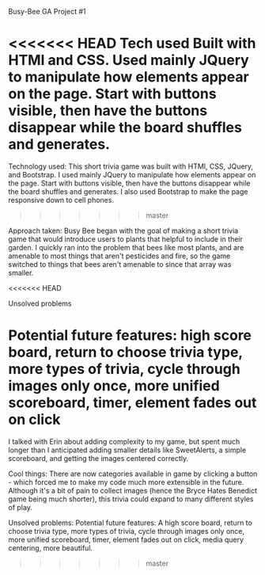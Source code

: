 Busy-Bee
GA Project #1

<<<<<<< HEAD
Tech used
Built with HTMl and CSS. Used mainly JQuery to manipulate how elements appear on the page. Start with buttons visible, then have the buttons disappear while the board shuffles and generates. 
=======
Technology used:
This short trivia game was built with HTMl, CSS, JQuery, and Bootstrap. I used mainly JQuery to manipulate how elements appear on the page. Start with buttons visible, then have the buttons disappear while the board shuffles and generates. I also used Bootstrap to make the page responsive down to cell phones.
>>>>>>> master

Approach taken:
Busy Bee began with the goal of making a short trivia game that would introduce users to plants that helpful to include in their garden. I quickly ran into the problem that bees like most plants, and are amenable to most things that aren't pesticides and fire, so the game switched to things that bees aren't amenable to since that array was smaller.

<<<<<<< HEAD

Unsolved problems

Potential future features: high score board, return to choose trivia type, more types of trivia, cycle through images only once, more unified scoreboard, timer, element fades out on click
=======
I talked with Erin about adding complexity to my game, but spent much longer than I anticipated adding smaller details like SweetAlerts, a simple scoreboard, and getting the images centered correctly.

Cool things:
There are now categories available in game by clicking a button - which forced me to make my code much more extensible in the future. Although it's a bit of pain to collect images (hence the Bryce Hates Benedict game being much shorter), this trivia could expand to many different styles of play.

Unsolved problems:
Potential future features: 
A high score board, return to choose trivia type, more types of trivia, cycle through images only once, more unified scoreboard, timer, element fades out on click, media query centering, more beautiful.
>>>>>>> master
